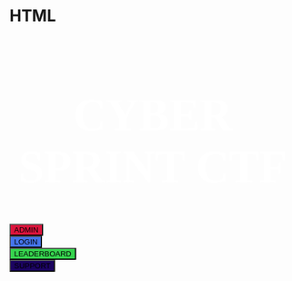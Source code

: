 # HTML

<!DOCTYPE html>
<html lang="en">
<head>
    <meta charset="UTF-8">
    <meta name="viewport" content="width=device-width, initial-scale=1.0">
    <title>CyberSprintCTF</title>
    <link rel="stylesheet" href="styles.css">
</head>
<body>
    <h1 style="color:white;text-align:center;font-size: 80px;font-family: Georgia;"><b>CYBER SPRINT CTF</b></h1>
        <button id="Admin" style="background-color: crimson;" type="button button1">ADMIN</button>
        <br>
        <button id="Login" style="background-color: rgb(69, 116, 234);" type="button button2">LOGIN</button>
        <br>
        <button id="lb" style="background-color: rgb(54, 211, 78);" type="button">LEADERBOARD</button>
        <br>
        <button id="support" style="background-color: rgb(27, 4, 96);" type="button">SUPPORT</button>
        <br>
</body>
</html>

<!--
CSS FILE -> styles.css

body {
    background-image: url('cyber1.jpg');
    background-repeat: no-repeat;
    background-attachment: fixed;
    background-size:100% 100% ;
  }
  button {
    border: purple;
    color: white;
    padding: 15px 32px;
    text-align: center;
    text-decoration: teal;
    display: inline-block;
    font-size: 16px;
    margin: 15px 700px;
    cursor: pointer;
    position: relative;
  }
  #lb{
    margin-left: 44%;
  }
  #support{
    margin-left: 45%;
  }-->
